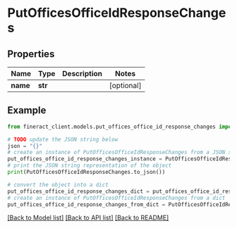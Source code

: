 # PutOfficesOfficeIdResponseChanges


## Properties

Name | Type | Description | Notes
------------ | ------------- | ------------- | -------------
**name** | **str** |  | [optional] 

## Example

```python
from fineract_client.models.put_offices_office_id_response_changes import PutOfficesOfficeIdResponseChanges

# TODO update the JSON string below
json = "{}"
# create an instance of PutOfficesOfficeIdResponseChanges from a JSON string
put_offices_office_id_response_changes_instance = PutOfficesOfficeIdResponseChanges.from_json(json)
# print the JSON string representation of the object
print(PutOfficesOfficeIdResponseChanges.to_json())

# convert the object into a dict
put_offices_office_id_response_changes_dict = put_offices_office_id_response_changes_instance.to_dict()
# create an instance of PutOfficesOfficeIdResponseChanges from a dict
put_offices_office_id_response_changes_from_dict = PutOfficesOfficeIdResponseChanges.from_dict(put_offices_office_id_response_changes_dict)
```
[[Back to Model list]](../README.md#documentation-for-models) [[Back to API list]](../README.md#documentation-for-api-endpoints) [[Back to README]](../README.md)


